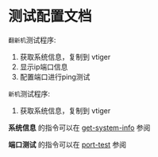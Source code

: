 # 测试配置文档
`翻新机`测试程序:  
1. 获取系统信息，复制到 vtiger 
2. 显示ip端口信息 
3. 配置端口进行ping测试
  
`新机`测试程序:  
1. 获取系统信息，复制到 vtiger 
  
**系统信息** 的指令可以在 [get-system-info](https://github.com/support-davistek/testing-config-cn/tree/main/get-system-info) 参阅  
  
**端口测试** 的指令可以在 [port-test](https://github.com/support-davistek/testing-config-cn/tree/main/port-test) 参阅  
  

